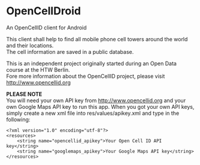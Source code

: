 OpenCellDroid
=============

An OpenCellID client for Android

This client shall help to find all mobile phone cell towers around the world and their locations.
<br />The cell information are saved in a public database.

This is an independent project originally started during an Open Data course at the HTW Berlin.
<br />Fore more information about the OpenCellID project, please visit http://www.opencellid.org

<b>PLEASE NOTE</b>
<br />You will need your own API key from http://www.opencellid.org and your own Google Maps API key to run this app.
When you got your own API keys, simply create a new xml file into res/values/apikey.xml and type in the following:

```
<?xml version="1.0" encoding="utf-8"?>
<resources>
    <string name="opencellid_apikey">Your Open Cell ID API key</string>
    <string name="googlemaps_apikey">Your Google Maps API key</string>
</resources>
```
